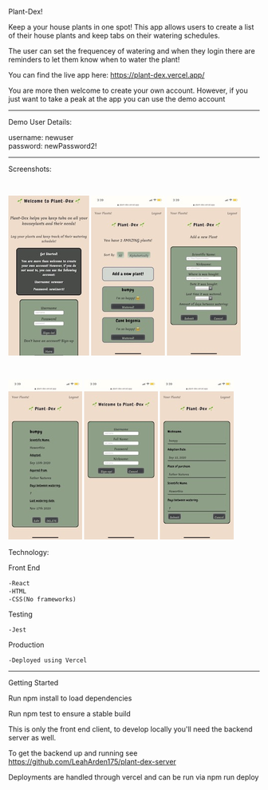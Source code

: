Plant-Dex!

Keep a your house plants in one spot! This app allows users to create a list of
their house plants and keep tabs on their watering schedules.

The user can set the frequencey of watering and when they login there are reminders to let them
know when to water the plant!

You can find the live app here: https://plant-dex.vercel.app/

You are more then welcome to create your own account. However, if you just want to take a peak
at the app you can use the demo account

-------------------------
Demo User Details:

username: newuser
<br/>
password: newPassword2!

-------------------------

Screenshots:

<br/>

![picture](screenshots/landingpage.jpeg)
![picture](screenshots/plantlist.jpeg)
![picture](screenshots/addplant.jpeg)

<br/>

![picture](screenshots/plantitem.jpeg)
![picture](screenshots/newuser.jpeg)
![picture](screenshots/editplant.jpeg)

Technology:

Front End

    -React
    -HTML
    -CSS(No frameworks)

Testing

    -Jest

Production

    -Deployed using Vercel

-------------------------

Getting Started

Run npm install to load dependencies

Run npm test to ensure a stable build

This is only the front end client, to develop locally you'll need the backend server as well.

To get the backend up and running see https://github.com/LeahArden175/plant-dex-server

Deployments are handled through vercel and can be run via npm run deploy